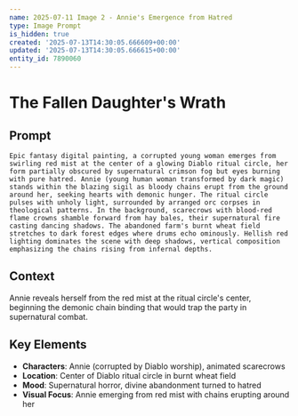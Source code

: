 ```yaml
---
name: 2025-07-11 Image 2 - Annie's Emergence from Hatred
type: Image Prompt
is_hidden: true
created: '2025-07-13T14:30:05.666609+00:00'
updated: '2025-07-13T14:30:05.666615+00:00'
entity_id: 7890060
---
```


# The Fallen Daughter's Wrath

## Prompt

```
Epic fantasy digital painting, a corrupted young woman emerges from swirling red mist at the center of a glowing Diablo ritual circle, her form partially obscured by supernatural crimson fog but eyes burning with pure hatred. Annie (young human woman transformed by dark magic) stands within the blazing sigil as bloody chains erupt from the ground around her, seeking hearts with demonic hunger. The ritual circle pulses with unholy light, surrounded by arranged orc corpses in theological patterns. In the background, scarecrows with blood-red flame crowns shamble forward from hay bales, their supernatural fire casting dancing shadows. The abandoned farm's burnt wheat field stretches to dark forest edges where drums echo ominously. Hellish red lighting dominates the scene with deep shadows, vertical composition emphasizing the chains rising from infernal depths.
```

## Context

Annie reveals herself from the red mist at the ritual circle's center, beginning the demonic chain binding that would trap the party in supernatural combat.

## Key Elements

- **Characters**: Annie (corrupted by Diablo worship), animated scarecrows
- **Location**: Center of Diablo ritual circle in burnt wheat field
- **Mood**: Supernatural horror, divine abandonment turned to hatred
- **Visual Focus**: Annie emerging from red mist with chains erupting around her